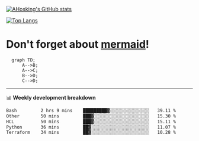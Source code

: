 [![AHosking's GitHub stats](https://github-readme-stats.vercel.app/api?username=ahosking&count_private=true&show_icons=true&theme=onedark&hide_rank=true&include_all_commits=true)](https://github.com/ahosking)

[![Top Langs](https://github-readme-stats.vercel.app/api/top-langs/?username=ahosking&layout=compact&theme=onedark)](https://github.com/ahosking)


# Don't forget about [mermaid](https://github.blog/2022-02-14-include-diagrams-markdown-files-mermaid/)!

```mermaid
  graph TD;
      A-->B;
      A-->C;
      B-->D;
      C-->D;
```
-------

📊 **Weekly development breakdown**

<!--START_SECTION:waka-->

```txt
Bash         2 hrs 9 mins    █████████▓░░░░░░░░░░░░░░░   39.11 %
Other        50 mins         ███▓░░░░░░░░░░░░░░░░░░░░░   15.30 %
HCL          50 mins         ███▓░░░░░░░░░░░░░░░░░░░░░   15.11 %
Python       36 mins         ██▓░░░░░░░░░░░░░░░░░░░░░░   11.07 %
Terraform    34 mins         ██▓░░░░░░░░░░░░░░░░░░░░░░   10.28 %
```

<!--END_SECTION:waka-->
